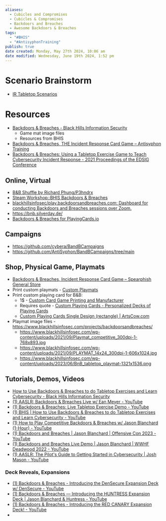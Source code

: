 ```yaml
---
aliases:
  - Cubicles and Compromises
  - Cubicles & Compromises
  - Backdoors and Breaches
  - Awesome Backdoors & Breaches
tags:
  - "#BHIS"
  - "#AntisyphonTraining"
publish: true
date created: Monday, May 27th 2024, 10:06 am
date modified: Wednesday, June 19th 2024, 1:52 pm
---
```


# Scenario Brainstorm
- [IR Tabletop Scenarios](../../Incident%20Response/IR%20Tabletop%20Scenarios.md) 
# Resources
- [Backdoors & Breaches - Black Hills Information Security](https://www.blackhillsinfosec.com/projects/backdoorsandbreaches/)
	- Game mat image files
	- Resources from BHIS
- [Backdoors & Breaches, THE Incident Response Card Game – Antisyphon Training](https://www.antisyphontraining.com/backdoors-and-breaches/)
- [Backdoors & Breaches: Using a Tabletop Exercise Game to Teach Cybersecurity Incident Response - 2021 Proceedings of the EDSIG Conference](https://proc.iscap.info/2021/pdf/5562.pdf)
## Online, Virtual
- [B&B Shuffle by Richard Phung/P3hndrx](https://play.backdoorsandbreaches.com/)
- [Steam Workshop::BHIS Backdoors & Breaches](https://steamcommunity.com/sharedfiles/filedetails/?id=2401033477)
- [blackhillsinfosec/play.backdoorsandbreaches.com: Dashboard for conducting Backdoors and Breaches sessions over Zoom.](https://github.com/blackhillsinfosec/play.backdoorsandbreaches.com) 
- https://bnb.silverday.de/
- [Backdoors & Breaches for PlayingCards.io](https://github.com/FirmGuardian/backdoors-and-breaches-pcio)

## Campaigns
- https://github.com/cybera/BandBCampaigns
- https://github.com/AntiSyphon/BandBCampaigns/tree/main

## Shop, Physical Game, Playmats
- [Backdoors & Breaches, Incident Response Card Game – Spearphish General Store](https://spearphish-general-store.myshopify.com/collections/backdoors-breaches-incident-response-card-game)
- Print custom playmats - [Custom Playmats](https://www.inkedgaming.com/pages/custom-playmats-1) 
- Print custom playing card for B&B:
	- 1$ - [Custom Card Game Printing and Manufacturer](https://www.makeplayingcards.com/promotional/blank-playing-cards.html)
	- Requires quote - [Custom Playing Cards - Personalized Decks of Playing Cards](https://shuffledink.com/custom-playing-cards/)
	- [Custom Playing Cards Single Design (rectangle) | ArtsCow.com](https://www.artscow.com/photo-gifts/playing-cards/playing-cards-single-design-rectangle-298)
- Playmat image files - https://www.blackhillsinfosec.com/projects/backdoorsandbreaches/
	- https://www.blackhillsinfosec.com/wp-content/uploads/2021/09/Playmat_competitive_300dpi-1-768x893.jpg
	- https://www.blackhillsinfosec.com/wp-content/uploads/2021/09/PLAYMAT_14x24_300dpi-1-606x1024.jpg
	- https://www.blackhillsinfosec.com/wp-content/uploads/2023/06/BnB_tabletop_playmat-1321x1536.png
## Tutorials, Demos, Videos
- [How to Use Backdoors & Breaches to do Tabletop Exercises and Learn Cybersecurity - Black Hills Information Security](https://www.blackhillsinfosec.com/how-to-use-backdoors-breaches/) 
- [(1) AASLR: Backdoors & Breaches Live w/ Ean Meyer - YouTube](https://www.youtube.com/watch?v=0hAeEQRBVIs)
- [(1) Backdoors & Breaches: Live Tabletop Exercise Demo - YouTube](https://www.youtube.com/watch?v=-g_CRiaS6-4) 
- [(1) BHIS | How to Use Backdoors & Breaches to do Tabletop Exercises and Learn Cybersecurity - YouTube](https://www.youtube.com/watch?v=pMY2HXUrKsg) 
- [(1) How to Play Competitive Backdoors & Breaches w/ Jason Blanchard (1-Hour) - YouTube](https://www.youtube.com/watch?v=nTwvGA8_8YA) 
- [(1) Backdoors and Breaches | Jason Blanchard | Offensive Con 2023 - YouTube](https://www.youtube.com/watch?v=xFF9yn9s0I8)
- [(1) Backdoors and Breaches Live Demo | Jason Blanchard | WWHF Deadwood 2022 - YouTube](https://www.youtube.com/watch?v=HDPaSKn4OYI) 
- [(1) AASLR: The Pilot's Guide to Getting Started in Cybersecurity | Josh Mason - YouTube](https://www.youtube.com/watch?v=ontSQpRV4AM) 
### Deck Reveals, Expansions
- [(1) Backdoors & Breaches - Introducing the DenSecure Expansion Deck w/ DenSecure - YouTube](https://www.youtube.com/watch?v=JO71FrNxp1M) 
- [(1) Backdoors & Breaches — Introducing the HUNTRESS Expansion Deck | Jason Blanchard & Huntress - YouTube](https://www.youtube.com/watch?v=VcCLedyms-w)
- [(1) Backdoors & Breaches - Introducing the RED CANARY Expansion Deck! - YouTube](https://www.youtube.com/watch?v=F6v0AjdNdiA)
- 